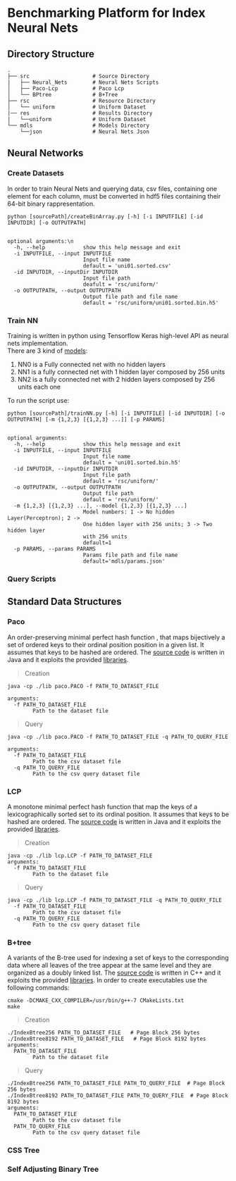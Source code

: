 # Benchmarking Platform for Index Neural Nets

## Directory Structure
    .
    ├── src                    # Source Directory
    |   ├── Neural_Nets        # Neural Nets Scripts          
    │   ├── Paco-Lcp           # Paco Lcp
    │   └── BPtree             # B+Tree
    ├── rsc                    # Resource Directory
    │   └── uniform            # Uniform Dataset
    |── res                    # Results Directory
    |   └──uniform             # Uniform Dataset
    └── mdls                   # Models Directory   
        └──json                # Neural Nets Json 
    
## Neural Networks
### Create Datasets
In order to train Neural Nets and querying data, csv files, containing one element for each column, must be converted in hdf5 files containing their 64-bit binary rappresentation.

```
python [sourcePath]/createBinArray.py [-h] [-i INPUTFILE] [-id INPUTDIR] [-o OUTPUTPATH]


optional arguments:\n
  -h, --help            show this help message and exit  
  -i INPUTFILE, --input INPUTFILE  
                        Input file name   
                        default = 'uni01.sorted.csv'  
  -id INPUTDIR, --inputDir INPUTDIR  
                        Input file path  
                        deafult = 'rsc/uniform/'  
  -o OUTPUTPATH, --output OUTPUTPATH  
                        Output file path and file name  
                        default = 'rsc/uniform/uni01.sorted.bin.h5'  
```

### Train NN

Training is written in python using Tensorflow Keras high-level API as neural nets implementation.  
There are 3 kind of [models](mdls/json/):
1. NN0 is a Fully connected net with no hidden layers
2. NN1 is a fully connected net with 1 hidden layer composed by 256 units
3. NN2 is a fully connected net with 2 hidden layers composed by 256 units each one

To run the script use:  


```
python [sourcePath]/trainNN.py [-h] [-i INPUTFILE] [-id INPUTDIR] [-o OUTPUTPATH] [-m {1,2,3} [{1,2,3} ...]] [-p PARAMS]


optional arguments:
  -h, --help            show this help message and exit
  -i INPUTFILE, --input INPUTFILE
                        Input file name
                        default = 'uni01.sorted.bin.h5'
  -id INPUTDIR, --inputDir INPUTDIR
                        Input file path
                        default = 'rsc/uniform/'
  -o OUTPUTPATH, --output OUTPUTPATH
                        Output file path
                        default = 'res/uniform/'
  -m {1,2,3} [{1,2,3} ...], --model {1,2,3} [{1,2,3} ...]
                        Model numbers: 1 -> No hidden Layer(Perceptron); 2 ->
                        One hidden layer with 256 units; 3 -> Two hidden layer
                        with 256 units
                        default=1
  -p PARAMS, --params PARAMS
                        Params file path and file name 
                        default='mdls/params.json'
```

### Query Scripts

## Standard Data Structures
### Paco
An order-preserving minimal perfect hash function , that maps bijectively a set of ordered keys to their ordinal position position in a given list. It assumes that keys to be hashed are ordered. The [source code](src/Paco-Lcp/paco) is written in Java and it exploits the provided [libraries](src/Paco-Lcp/lib).

> Creation 
```
java -cp ./lib paco.PACO -f PATH_TO_DATASET_FILE

arguments:
  -f PATH_TO_DATASET_FILE 
  		Path to the dataset file
```

> Query
```
java -cp ./lib paco.PACO -f PATH_TO_DATASET_FILE -q PATH_TO_QUERY_FILE

arguments:
  -f PATH_TO_DATASET_FILE 
  		Path to the csv dataset file
  -q PATH_TO_QUERY_FILE 
  		Path to the csv query dataset file
```

### LCP 
A monotone minimal perfect hash function that map the keys of a lexicographically sorted set to its ordinal position. It assumes that keys to be hashed are ordered. The [source code](src/Paco-Lcp/lcp) is written in Java and it exploits the provided [libraries](src/Paco-Lcp/lib).

> Creation
```
java -cp ./lib lcp.LCP -f PATH_TO_DATASET_FILE 
arguments:
  -f PATH_TO_DATASET_FILE 
  		Path to the dataset file
```

> Query
```
java -cp ./lib lcp.LCP -f PATH_TO_DATASET_FILE -q PATH_TO_QUERY_FILE
  -f PATH_TO_DATASET_FILE 
  		Path to the csv dataset file
  -q PATH_TO_QUERY_FILE 
  		Path to the csv query dataset file
```

### B+tree
A variants of the B-tree used for indexing a set of keys to the corresponding data where all leaves of the tree appear at the same
level and they are organized as a doubly linked list.  The [source code](src/B+Tree) is written in C++ and it exploits the provided [libraries](src/BPtree/stx). In order to create executables use the following commands: 

```
cmake -DCMAKE_CXX_COMPILER=/usr/bin/g++-7 CMakeLists.txt
make
```

> Creation
```
./IndexBtree256 PATH_TO_DATASET_FILE   # Page Block 256 bytes
./IndexBtree8192 PATH_TO_DATASET_FILE   # Page Block 8192 bytes
arguments:
  PATH_TO_DATASET_FILE 
  		Path to the dataset file
```

> Query
```
./IndexBtree256 PATH_TO_DATASET_FILE PATH_TO_QUERY_FILE  # Page Block 256 bytes
./IndexBtree8192 PATH_TO_DATASET_FILE PATH_TO_QUERY_FILE  # Page Block 8192 bytes
arguments:
  PATH_TO_DATASET_FILE 
  		Path to the csv dataset file
  PATH_TO_QUERY_FILE 
  		Path to the csv query dataset file
```

### CSS Tree
### Self Adjusting Binary Tree
